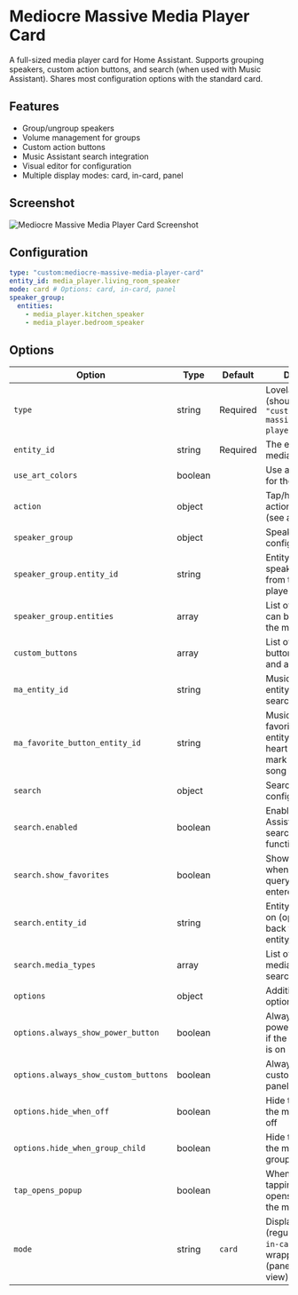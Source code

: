 # Mediocre Massive Media Player Card

A full-sized media player card for Home Assistant. Supports grouping speakers, custom action buttons, and search (when used with Music Assistant). Shares most configuration options with the standard card.

## Features
- Group/ungroup speakers
- Volume management for groups
- Custom action buttons
- Music Assistant search integration
- Visual editor for configuration
- Multiple display modes: card, in-card, panel

## Screenshot
![Mediocre Massive Media Player Card Screenshot](https://github.com/user-attachments/assets/793f9b8f-032b-4309-b8ef-1f38935e448a)

## Configuration
```yaml
type: "custom:mediocre-massive-media-player-card"
entity_id: media_player.living_room_speaker
mode: card # Options: card, in-card, panel
speaker_group:
  entities:
    - media_player.kitchen_speaker
    - media_player.bedroom_speaker
```


## Options
| Option                             | Type                | Default  | Description                                                                                             |
|-------------------------------------|---------------------|----------|---------------------------------------------------------------------------------------------------------|
| `type`                             | string              | Required | Lovelace card type (should be `"custom:mediocre-massive-media-player-card"`)                           |
| `entity_id`                        | string              | Required | The entity ID of the media player                                                                       |
| `use_art_colors`                   | boolean             |          | Use artwork colors for the card                                                                         |
| `action`                           | object              |          | Tap/hold/double_tap action configuration (see actionTypes)                                              |
| `speaker_group`                    | object              |          | Speaker grouping configuration                                                                          |
| `speaker_group.entity_id`          | string         |          | Entity ID of the main speaker if different from the media player                                        |
| `speaker_group.entities`           | array               |          | List of entity IDs that can be grouped with the main speaker                                            |
| `custom_buttons`                   | array               |          | List of custom buttons (icon, name, and action config)                                                  |
| `ma_entity_id`                     | string         |          | Music Assistant entity id (adds search)                                                                 |
| `ma_favorite_button_entity_id`     | string         |          | Music Assistant favorite button entity (shows a heart-plus button to mark the current song as favorite) |
| `search`                           | object              |          | Search configuration                                                                                    |
| `search.enabled`                   | boolean        |          | Enables Home Assistant search_media functionality                                                       |
| `search.show_favorites`            | boolean        |          | Shows favorites when no search query has been entered                                                   |
| `search.entity_id`                 | string         |          | Entity ID to search on (optional, falls back to card entity_id)                                         |
| `search.media_types`               | array               |          | List of supported media types for search                                                                |
| `options`                          | object              |          | Additional display options                                                                              |
| `options.always_show_power_button` | boolean        |          | Always show the power button, even if the media player is on                                            |
| `options.always_show_custom_buttons`| boolean        |          | Always show custom buttons panel expanded                                                               |
| `options.hide_when_off`            | boolean        |          | Hide the card when the media player is off                                                              |
| `options.hide_when_group_child`    | boolean        |          | Hide the card when the media player is a group child                                                    |
| `tap_opens_popup`                  | boolean             |          | When set to true, tapping the card opens a popup with the massive card                                  |
| `mode`                             | string              | `card`   | Display mode: `card` (regular HA card), `in-card` (no card wrapper), or `panel` (panel optimized view)  |

